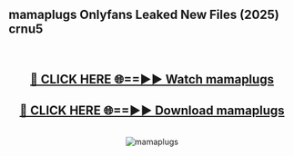 <h2>mamaplugs Onlyfans Leaked New Files (2025) crnu5</h2>
<br>
<div align="center">
<h2><a href="https://mediafiles.top/mamaplugs&ref=git" rel="nofollow">🔴 CLICK HERE 🌐==►► Watch mamaplugs</a></h2>
<h2><a href="https://mediafiles.top/mamaplugs&ref=git" rel="nofollow">🔴 CLICK HERE 🌐==►► Download mamaplugs</a></h2>
<br>
<a href="https://mediafiles.top/mamaplugs&ref=git" rel="nofollow" data-target="animated-image.originalLink"><img src="https://i.ibb.co.com/xMMVF88/686577567.gif" alt="mamaplugs" style="max-width: 100%; display: inline-block;" data-target="animated-image.originalImage"></a>
</div>
<br>
<br>